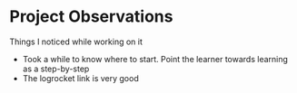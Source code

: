 # Project Observations

Things I noticed while working on it

- Took a while to know where to start. Point the learner towards learning as a step-by-step
- The logrocket link is very good
